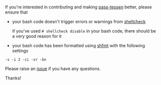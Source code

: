 If you're interested in contributing and making
[pass-tessen](https://github.com/ayushnix/pass-tessen) better, please ensure that

- your bash code doesn't trigger errors or warnings from
  [shellcheck](https://github.com/koalaman/shellcheck)

  if you've used `# shellcheck disable` in your bash code, there should be a very good reason for it

- your bash code has been formatted using [shfmt](https://github.com/mvdan/sh) with the following
  settings

 `-s -i 2 -ci -sr -bn`

Please raise an [issue](https://github.com/ayushnix/pass-tessen/issues/new/choose) if you have any
questions.

Thanks!
